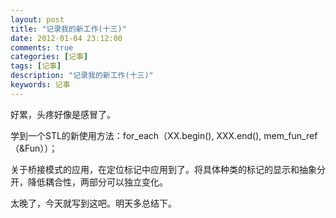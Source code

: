 ```yaml
---
layout: post
title: "记录我的新工作(十三)"
date: 2012-01-04 23:12:00
comments: true
categories: [记事]
tags: [记事]
description: "记录我的新工作(十三)"
keywords: 记事
---
```


好累，头疼好像是感冒了。

学到一个STL的新使用方法：for_each（XX.begin(), XXX.end(), mem_fun_ref（&Fun））；

关于桥接模式的应用，在定位标记中应用到了。将具体种类的标记的显示和抽象分开，降低耦合性，两部分可以独立变化。

太晚了，今天就写到这吧。明天多总结下。
